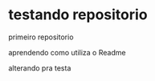 # testando repositorio
 primeiro repositorio 

 aprendendo como utiliza o Readme
 
 alterando pra testa
